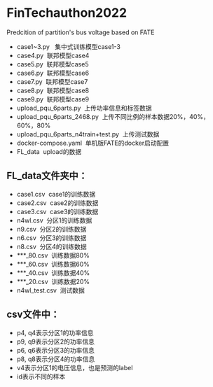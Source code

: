# FinTechauthon2022
Predcition of partition's bus voltage based on FATE 
- case1~3.py &nbsp; 集中式训练模型case1-3
- case4.py	&nbsp;联邦模型case4
- case5.py	&nbsp;联邦模型case5
- case6.py		&nbsp;联邦模型case6
- case7.py		&nbsp;联邦模型case7
- case8.py	&nbsp;联邦模型case8
- case9.py		&nbsp;联邦模型case9
- upload_pqu_6parts.py	&nbsp;上传功率信息和标签数据
- upload_pqu_6parts_2468.py	&nbsp;上传不同比例的样本数据20%，40%，60%，80%
- upload_pqu_6parts_n4train+test.py	&nbsp;上传测试数据
- docker-compose.yaml	&nbsp;单机版FATE的docker启动配置
- FL_data	&nbsp;upload的数据

## FL_data文件夹中：
- case1.csv	&nbsp;case1的训练数据
- case2.csv	&nbsp;case2的训练数据
- case3.csv	&nbsp;case3的训练数据
- n4wl.csv	&nbsp;分区1的训练数据
- n9.csv		&nbsp;分区2的训练数据
- n6.csv		&nbsp;分区3的训练数据
- n8.csv	&nbsp;分区4的训练数据
- ***_80.csv	&nbsp;训练数据80%
- ***_60.csv	&nbsp;训练数据60%
- ***_40.csv	&nbsp;训练数据40%
- ***_20.csv	&nbsp;训练数据20%
- n4wl_test.csv	&nbsp;测试数据

## csv文件中：
- p4, q4表示分区1的功率信息
- p9, q9表示分区2的功率信息
- p6, q6表示分区3的功率信息
- p8, q8表示分区4的功率信息
- v4表示分区1的电压信息，也是预测的label
- id表示不同的样本
